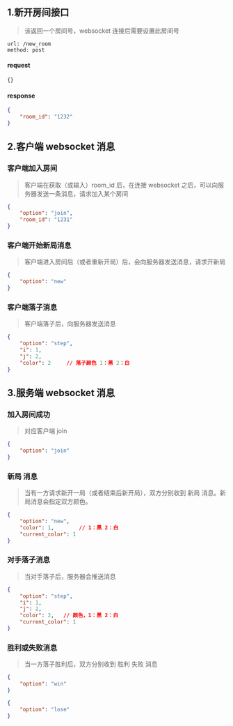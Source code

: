## 1.新开房间接口

> 该返回一个房间号，websocket 连接后需要设置此房间号

```
url: /new_room
method: post
```

#### request
```
{}
```

#### response
```json
{
    "room_id": "1232"
}
```

## 2.客户端 websocket 消息

### 客户端加入房间
> 客户端在获取（或输入）room_id 后，在连接 websocket 之后，可以向服务器发送一条消息，请求加入某个房间

```json
{
    "option": "join",
    "room_id": "1231"
}
```

### 客户端开始新局消息
> 客户端进入房间后（或者重新开局）后，会向服务器发送消息，请求开新局

```json
{
    "option": "new"
}
```

### 客户端落子消息
> 客户端落子后，向服务器发送消息

```json
{
    "option": "step",
    "i": 1,
    "j": 2,
    "color": 2     // 落子颜色 1：黑 2：白
}
```

## 3.服务端 websocket 消息

### 加入房间成功
> 对应客户端 join

```json
{
    "option": "join"
}
```

### 新局 消息
> 当有一方请求新开一局（或者结束后新开局），双方分别收到 新局 消息。新局消息会指定双方颜色。
```json
{
    "option": "new",
    "color": 1,        // 1：黑 2：白
    "current_color": 1
}
```

### 对手落子消息
> 当对手落子后，服务器会推送消息
```json
{
    "option": "step",
    "i": 1,
    "j": 2,
    "color": 2,   // 颜色，1：黑 2：白
    "current_color": 1
}
```

### 胜利或失败消息
> 当一方落子胜利后，双方分别收到 胜利 失败 消息
```json
{
    "option": "win"
}
```

```json
{
    "option": "lose"
}
```
